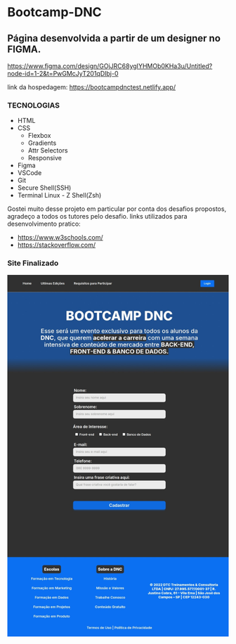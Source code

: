 
# Bootcamp-DNC

## Página desenvolvida a partir de um designer no FIGMA.
https://www.figma.com/design/GOjJRC68ygIYHMOb0KHa3u/Untitled?node-id=1-2&t=PwGMcJyT201qDIbj-0

link da hospedagem: https://bootcampdnctest.netlify.app/

### **TECNOLOGIAS**
- HTML
- CSS
  - Flexbox
  - Gradients
  - Attr Selectors  
  - Responsive
- Figma
- VSCode
- Git
- Secure Shell(SSH)
- Terminal Linux - Z Shell(Zsh)

Gostei muito desse projeto em particular por conta dos desafios propostos, agradeço a todos os tutores pelo desafio.
links utilizados para desenvolvimento pratico:
- https://www.w3schools.com/
- https://stackoverflow.com/

### Site Finalizado

![Print do Site Hospedado](img/print-pagina.jpeg)

